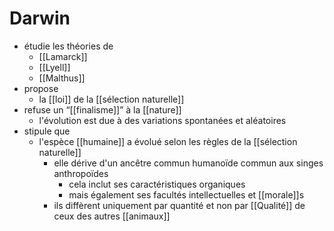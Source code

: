 # Darwin

- étudie les théories de
  - [[Lamarck]]
  - [[Lyell]]
  - [[Malthus]]
- propose
  - la [[loi]] de la [[sélection naturelle]]
- refuse un “[[finalisme]]” à la [[nature]]
  - l'évolution est due à des variations spontanées et aléatoires
- stipule que
  - l'espèce [[humaine]] a évolué selon les règles de la [[sélection naturelle]]
    - elle dérive d'un ancêtre commun humanoïde commun aux singes anthropoïdes
      - cela inclut ses caractéristiques organiques
      - mais également ses facultés intellectuelles et [[morale]]s
    - ils diffèrent uniquement par quantité et non par [[Qualité]] de ceux des autres [[animaux]]
